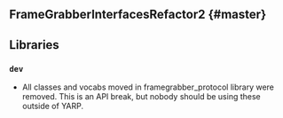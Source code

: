 FrameGrabberInterfacesRefactor2 {#master}
-------------------------------

## Libraries

### `dev`

* All classes and vocabs moved in framegrabber_protocol library were removed.
  This is an API break, but nobody should be using these outside of YARP.
